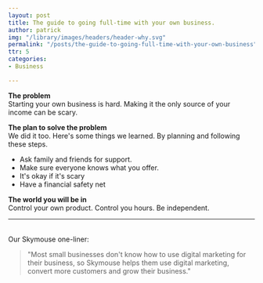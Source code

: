 ```yaml
---
layout: post
title: The guide to going full-time with your own business.
author: patrick
img: "/library/images/headers/header-why.svg"
permalink: "/posts/the-guide-to-going-full-time-with-your-own-business"
ttr: 5
categories:
- Business

---
```

**The problem**  
Starting your own business is hard. Making it the only source of your income can be scary.

**The plan to solve the problem**  
We did it too. Here's some things we learned. By planning and following these steps.

* Ask family and friends for support.
* Make sure everyone knows what you offer.
* It's okay if it's scary
* Have a financial safety net

**The world you will be in**  
Control your own product. Control you hours. Be independent.

***

###### 

Our Skymouse one-liner:

> "Most small businesses don't know how to use digital marketing for their business, so Skymouse helps them use digital marketing, convert more customers and grow their business."
